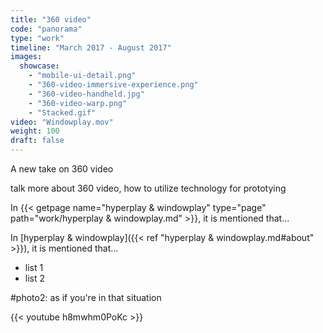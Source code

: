 ```yaml
---
title: "360 video"
code: "panorama"
type: "work"
timeline: "March 2017 - August 2017"
images:
  showcase:
    - "mobile-ui-detail.png"
    - "360-video-immersive-experience.png"
    - "360-video-handheld.jpg"
    - "360-video-warp.png"
    - "Stacked.gif"
video: "Windowplay.mov"
weight: 100
draft: false
---
```


A new take on 360 video

<!--more-->
talk more about 360 video, how to utilize technology for prototying

In {{< getpage name="hyperplay & windowplay" type="page" path="work/hyperplay & windowplay.md" >}}, it is mentioned that...

In [hyperplay & windowplay]({{< ref "hyperplay & windowplay.md#about" >}}), it is mentioned that...

- list 1
- list 2

#photo2: as if you're in that situation

{{< youtube h8mwhm0PoKc >}}